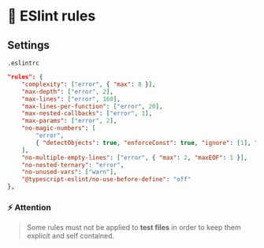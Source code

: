 # 🚨 ESlint rules

## Settings

`.eslintrc`

```json
"rules": {
    "complexity": ["error", { "max": 8 }],
    "max-depth": ["error", 2],
    "max-lines": ["error", 160],
    "max-lines-per-function": ["error", 20],
    "max-nested-callbacks": ["error", 1],
    "max-params": ["error", 2],
    "no-magic-numbers": [
        "error",
        { "detectObjects": true, "enforceConst": true, "ignore": [1], "ignoreArrayIndexes": true }
    ],
    "no-multiple-empty-lines": ["error", { "max": 2, "maxEOF": 1 }],
    "no-nested-ternary": "error",
    "no-unused-vars": ["warn"],
    "@typescript-eslint/no-use-before-define": "off"
},
```

### ⚡ Attention

> Some rules must not be applied to **test files** in order to keep them explicit and self contained.
